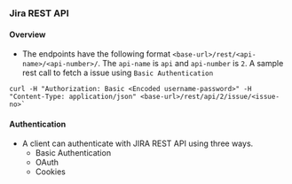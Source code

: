 ### Jira REST API

#### Overview

* The endpoints have the following format `<base-url>/rest/<api-name>/<api-number>/`. The `api-name` is `api` and `api-number` is `2`. A sample rest call to fetch a issue using `Basic Authentication`
```
curl -H "Authorization: Basic <Encoded username-password>" -H "Content-Type: application/json" <base-url>/rest/api/2/issue/<issue-no>`
```

#### Authentication

* A client can authenticate with JIRA REST API using three ways.
    * Basic Authentication
    * OAuth
    * Cookies

